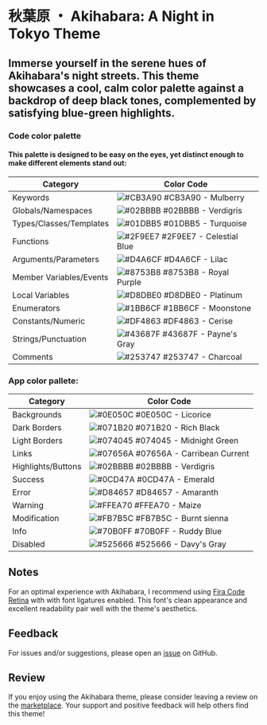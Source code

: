 # 秋葉原 ・ Akihabara: A Night in Tokyo Theme

## Immerse yourself in the serene hues of Akihabara's night streets. This theme showcases a cool, calm color palette against a backdrop of deep black tones, complemented by satisfying blue-green highlights.

### Code color palette

#### This palette is designed to be easy on the eyes, yet distinct enough to make different elements stand out:

| Category                   | Color Code                 |
|----------------------------|----------------------------|
| Keywords                   | ![#CB3A90](https://via.placeholder.com/15/CB3A90/000000?text=+) #CB3A90 - Mulberry |
| Globals/Namespaces         | ![#02BBBB](https://via.placeholder.com/15/02BBBB/000000?text=+) #02BBBB - Verdigris |
| Types/Classes/Templates    | ![#01DBB5](https://via.placeholder.com/15/01DBB5/000000?text=+) #01DBB5 - Turquoise |
| Functions                  | ![#2F9EE7](https://via.placeholder.com/15/2F9EE7/000000?text=+) #2F9EE7 - Celestial Blue |
| Arguments/Parameters       | ![#D4A6CF](https://via.placeholder.com/15/D4A6CF/000000?text=+) #D4A6CF - Lilac |
| Member Variables/Events    | ![#8753B8](https://via.placeholder.com/15/8753B8/000000?text=+) #8753B8 - Royal Purple |
| Local Variables            | ![#D8DBE0](https://via.placeholder.com/15/D8DBE0/000000?text=+) #D8DBE0 - Platinum |
| Enumerators                | ![#1BB6CF](https://via.placeholder.com/15/1BB6CF/000000?text=+) #1BB6CF - Moonstone |
| Constants/Numeric          | ![#DF4863](https://via.placeholder.com/15/DF4863/000000?text=+) #DF4863 - Cerise |
| Strings/Punctuation        | ![#43687F](https://via.placeholder.com/15/43687F/000000?text=+) #43687F - Payne's Gray |
| Comments                   | ![#253747](https://via.placeholder.com/15/253747/000000?text=+) #253747 - Charcoal |

### App color pallete:

| Category              | Color Code                 |
|-----------------------|----------------------------|
| Backgrounds           | ![#0E050C](https://via.placeholder.com/15/0E050C/000000?text=+) #0E050C - Licorice |
| Dark Borders          | ![#071B20](https://via.placeholder.com/15/071B20/000000?text=+) #071B20 - Rich Black |
| Light Borders         | ![#074045](https://via.placeholder.com/15/074045/000000?text=+) #074045 - Midnight Green |
| Links                 | ![#07656A](https://via.placeholder.com/15/07656A/000000?text=+) #07656A - Carribean Current |
| Highlights/Buttons    | ![#02BBBB](https://via.placeholder.com/15/02BBBB/000000?text=+) #02BBBB - Verdigris |
| Success               | ![#0CD47A](https://via.placeholder.com/15/0CD47A/000000?text=+) #0CD47A - Emerald |
| Error                 | ![#D84657](https://via.placeholder.com/15/D84657/000000?text=+) #D84657 - Amaranth |
| Warning               | ![#FFEA70](https://via.placeholder.com/15/FFEA70/000000?text=+) #FFEA70 - Maize |
| Modification          | ![#FB7B5C](https://via.placeholder.com/15/FB7B5C/000000?text=+) #FB7B5C - Burnt sienna |
| Info                  | ![#70B0FF](https://via.placeholder.com/15/70B0FF/000000?text=+) #70B0FF - Ruddy Blue |
| Disabled              | ![#525666](https://via.placeholder.com/15/525666/000000?text=+) #525666 - Davy's Gray |

## Notes
For an optimal experience with Akihabara, I recommend using [Fira Code Retina][fira_code_link] with with font ligatures enabled. This font's clean appearance and excellent readability pair well with the theme's aesthetics.

## Feedback

For issues and/or suggestions, please open an [issue][issue_link] on GitHub.

## Review
If you enjoy using the Akihabara theme, please consider leaving a review on the [marketplace][marketplace_link]. Your support and positive feedback will help others find this theme!

[fira_code_link]: https://github.com/tonsky/FiraCode 'FiraCode GitHub repository page'
[issue_link]: https://github.com/justinlavi/Akihabara/issues 'GitHub issue page'
[marketplace_link]: https://marketplace.visualstudio.com/items?itemName=justin-lavi.akihabara 'Visual Studio Marketplace page'
